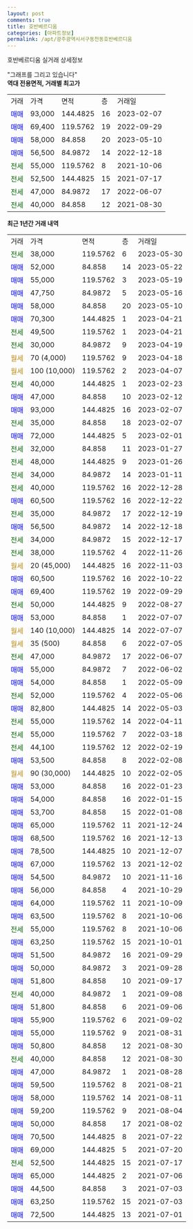 ```yaml
---
layout: post
comments: true
title: 호반베르디움
categories: [아파트정보]
permalink: /apt/광주광역시서구동천동호반베르디움
---
```


호반베르디움 실거래 상세정보

<script type="text/javascript">
  google.charts.load('current', {'packages':['line', 'corechart']});
  google.charts.setOnLoadCallback(drawChart);

  function drawChart() {
    var data = new google.visualization.DataTable();
    data.addColumn('date', '거래일');
    data.addColumn('number', "매매");
    data.addColumn('number', "전세");
    data.addColumn('number', "전매");

    data.addRows([[new Date(Date.parse("2023-05-30")), null, 38000, null], [new Date(Date.parse("2023-05-22")), 52000, null, null], [new Date(Date.parse("2023-05-19")), 55000, null, null], [new Date(Date.parse("2023-05-16")), 47750, null, null], [new Date(Date.parse("2023-05-10")), 58000, null, null], [new Date(Date.parse("2023-04-21")), 70300, null, null], [new Date(Date.parse("2023-04-21")), null, 49500, null], [new Date(Date.parse("2023-04-19")), null, 30000, null], [new Date(Date.parse("2023-04-18")), null, null, null], [new Date(Date.parse("2023-04-07")), null, null, null], [new Date(Date.parse("2023-02-23")), null, 40000, null], [new Date(Date.parse("2023-02-12")), 47000, null, null], [new Date(Date.parse("2023-02-07")), 93000, null, null], [new Date(Date.parse("2023-02-07")), null, 35000, null], [new Date(Date.parse("2023-02-01")), 72000, null, null], [new Date(Date.parse("2023-01-27")), null, 32000, null], [new Date(Date.parse("2023-01-26")), null, 48000, null], [new Date(Date.parse("2023-01-11")), null, 34000, null], [new Date(Date.parse("2022-12-28")), null, 40000, null], [new Date(Date.parse("2022-12-22")), 60500, null, null], [new Date(Date.parse("2022-12-19")), null, 35000, null], [new Date(Date.parse("2022-12-18")), 56500, null, null], [new Date(Date.parse("2022-12-17")), null, 34000, null], [new Date(Date.parse("2022-11-26")), null, 38000, null], [new Date(Date.parse("2022-11-03")), null, null, null], [new Date(Date.parse("2022-10-22")), 60500, null, null], [new Date(Date.parse("2022-09-29")), 69400, null, null], [new Date(Date.parse("2022-08-27")), null, 50000, null], [new Date(Date.parse("2022-07-07")), 53000, null, null], [new Date(Date.parse("2022-07-07")), null, null, null], [new Date(Date.parse("2022-07-05")), null, null, null], [new Date(Date.parse("2022-06-07")), null, 47000, null], [new Date(Date.parse("2022-06-02")), 55000, null, null], [new Date(Date.parse("2022-05-09")), 54000, null, null], [new Date(Date.parse("2022-05-06")), null, 52000, null], [new Date(Date.parse("2022-05-03")), 82800, null, null], [new Date(Date.parse("2022-04-11")), null, 55000, null], [new Date(Date.parse("2022-03-18")), null, 55000, null], [new Date(Date.parse("2022-02-19")), null, 44100, null], [new Date(Date.parse("2022-02-08")), 53500, null, null], [new Date(Date.parse("2022-02-05")), null, null, null], [new Date(Date.parse("2022-01-23")), 53000, null, null], [new Date(Date.parse("2022-01-15")), 54000, null, null], [new Date(Date.parse("2022-01-08")), 53700, null, null], [new Date(Date.parse("2021-12-24")), 65000, null, null], [new Date(Date.parse("2021-12-13")), 68500, null, null], [new Date(Date.parse("2021-12-07")), 78500, null, null], [new Date(Date.parse("2021-12-02")), 67000, null, null], [new Date(Date.parse("2021-11-16")), 54500, null, null], [new Date(Date.parse("2021-10-29")), 56000, null, null], [new Date(Date.parse("2021-10-09")), 64000, null, null], [new Date(Date.parse("2021-10-06")), 63500, null, null], [new Date(Date.parse("2021-10-06")), null, 55000, null], [new Date(Date.parse("2021-10-01")), 63250, null, null], [new Date(Date.parse("2021-09-29")), 51500, null, null], [new Date(Date.parse("2021-09-28")), 50000, null, null], [new Date(Date.parse("2021-09-17")), 51800, null, null], [new Date(Date.parse("2021-09-08")), null, 40000, null], [new Date(Date.parse("2021-09-06")), 51800, null, null], [new Date(Date.parse("2021-09-02")), 55900, null, null], [new Date(Date.parse("2021-08-31")), 55000, null, null], [new Date(Date.parse("2021-08-30")), 50800, null, null], [new Date(Date.parse("2021-08-30")), null, 40000, null], [new Date(Date.parse("2021-08-28")), 47000, null, null], [new Date(Date.parse("2021-08-21")), 59500, null, null], [new Date(Date.parse("2021-08-11")), 58000, null, null], [new Date(Date.parse("2021-08-04")), 59200, null, null], [new Date(Date.parse("2021-08-02")), 50000, null, null], [new Date(Date.parse("2021-07-22")), 70500, null, null], [new Date(Date.parse("2021-07-20")), 69000, null, null], [new Date(Date.parse("2021-07-17")), null, 52500, null], [new Date(Date.parse("2021-07-06")), 65000, null, null], [new Date(Date.parse("2021-07-03")), 44500, null, null], [new Date(Date.parse("2021-07-03")), 63250, null, null], [new Date(Date.parse("2021-07-01")), 72500, null, null]]);

    var options = {
      hAxis: {
        format: 'yyyy/MM/dd'
      },    
      lineWidth: 0,
      pointsVisible: true,    
      title: '최근 1년간 유형별 실거래가 분포',
      legend: { position: 'bottom' }
    };

    var formatter = new google.visualization.NumberFormat({pattern:'###,###'} );
    formatter.format(data, 1);
    formatter.format(data, 2);
    
    setTimeout(function() {
        var chart = new google.visualization.LineChart(document.getElementById('columnchart_material'));
        chart.draw(data, (options));
        document.getElementById('loading').style.display = 'none';
    }, 200);
  }
</script>


<div id="loading" style="z-index:20; display: block; margin-left: 0px">"그래프를 그리고 있습니다"</div>
<div id="columnchart_material" style="width: 95%; margin-left: 0px; display: block"></div>
<!-- contents start -->
<b>역대 전용면적, 거래별 최고가</b>
<table class="sortable">
    <tr>
      <td>거래</td>
      <td>가격</td>
      <td>면적</td>
      <td>층</td>
      <td>거래일</td>
    </tr>
        <tr>
          <td><a style="color: blue">매매</a></td>
          <td>93,000</td>
          <td>144.4825</td>
          <td>16</td>
          <td>2023-02-07</td>
        </tr>            <tr>
          <td><a style="color: blue">매매</a></td>
          <td>69,400</td>
          <td>119.5762</td>
          <td>19</td>
          <td>2022-09-29</td>
        </tr>            <tr>
          <td><a style="color: blue">매매</a></td>
          <td>58,000</td>
          <td>84.858</td>
          <td>20</td>
          <td>2023-05-10</td>
        </tr>            <tr>
          <td><a style="color: blue">매매</a></td>
          <td>56,500</td>
          <td>84.9872</td>
          <td>14</td>
          <td>2022-12-18</td>
        </tr>        
        <tr>
              <td><a style="color: darkgreen">전세</a></td>
              <td>55,000</td>
              <td>119.5762</td>
              <td>8</td>
              <td>2021-10-06</td>
            </tr>            <tr>
              <td><a style="color: darkgreen">전세</a></td>
              <td>52,500</td>
              <td>144.4825</td>
              <td>15</td>
              <td>2021-07-17</td>
            </tr>            <tr>
              <td><a style="color: darkgreen">전세</a></td>
              <td>47,000</td>
              <td>84.9872</td>
              <td>17</td>
              <td>2022-06-07</td>
            </tr>            <tr>
              <td><a style="color: darkgreen">전세</a></td>
              <td>40,000</td>
              <td>84.858</td>
              <td>12</td>
              <td>2021-08-30</td>
            </tr>        
    
</table>

<b>최근 1년간 거래 내역</b>

<table class="sortable">
    <tr>
      <td>거래</td>
      <td>가격</td>
      <td>면적</td>
      <td>층</td>
      <td>거래일</td>
    </tr>
    <tr>
      <td><a style="color: darkgreen">전세</a></td>
      <td>38,000</td>
      <td>119.5762</td>
      <td>6</td>
      <td>2023-05-30</td>
    </tr>          <tr>
      <td><a style="color: blue">매매</a></td>
      <td>52,000</td>
      <td>84.858</td>
      <td>14</td>
      <td>2023-05-22</td>
    </tr>          <tr>
      <td><a style="color: blue">매매</a></td>
      <td>55,000</td>
      <td>119.5762</td>
      <td>3</td>
      <td>2023-05-19</td>
    </tr>          <tr>
      <td><a style="color: blue">매매</a></td>
      <td>47,750</td>
      <td>84.9872</td>
      <td>5</td>
      <td>2023-05-16</td>
    </tr>          <tr>
      <td><a style="color: blue">매매</a></td>
      <td>58,000</td>
      <td>84.858</td>
      <td>20</td>
      <td>2023-05-10</td>
    </tr>          <tr>
      <td><a style="color: blue">매매</a></td>
      <td>70,300</td>
      <td>144.4825</td>
      <td>1</td>
      <td>2023-04-21</td>
    </tr>          <tr>
      <td><a style="color: darkgreen">전세</a></td>
      <td>49,500</td>
      <td>119.5762</td>
      <td>1</td>
      <td>2023-04-21</td>
    </tr>          <tr>
      <td><a style="color: darkgreen">전세</a></td>
      <td>30,000</td>
      <td>84.9872</td>
      <td>9</td>
      <td>2023-04-19</td>
    </tr>          <tr>
      <td><a style="color: darkgoldenrod">월세</a></td>
      <td>70 (4,000)</td>
      <td>119.5762</td>
      <td>9</td>
      <td>2023-04-18</td>
    </tr>          <tr>
      <td><a style="color: darkgoldenrod">월세</a></td>
      <td>100 (10,000)</td>
      <td>119.5762</td>
      <td>2</td>
      <td>2023-04-07</td>
    </tr>          <tr>
      <td><a style="color: darkgreen">전세</a></td>
      <td>40,000</td>
      <td>144.4825</td>
      <td>1</td>
      <td>2023-02-23</td>
    </tr>          <tr>
      <td><a style="color: blue">매매</a></td>
      <td>47,000</td>
      <td>84.858</td>
      <td>10</td>
      <td>2023-02-12</td>
    </tr>          <tr>
      <td><a style="color: blue">매매</a></td>
      <td>93,000</td>
      <td>144.4825</td>
      <td>16</td>
      <td>2023-02-07</td>
    </tr>          <tr>
      <td><a style="color: darkgreen">전세</a></td>
      <td>35,000</td>
      <td>84.858</td>
      <td>18</td>
      <td>2023-02-07</td>
    </tr>          <tr>
      <td><a style="color: blue">매매</a></td>
      <td>72,000</td>
      <td>144.4825</td>
      <td>5</td>
      <td>2023-02-01</td>
    </tr>          <tr>
      <td><a style="color: darkgreen">전세</a></td>
      <td>32,000</td>
      <td>84.858</td>
      <td>11</td>
      <td>2023-01-27</td>
    </tr>          <tr>
      <td><a style="color: darkgreen">전세</a></td>
      <td>48,000</td>
      <td>144.4825</td>
      <td>9</td>
      <td>2023-01-26</td>
    </tr>          <tr>
      <td><a style="color: darkgreen">전세</a></td>
      <td>34,000</td>
      <td>84.9872</td>
      <td>14</td>
      <td>2023-01-11</td>
    </tr>          <tr>
      <td><a style="color: darkgreen">전세</a></td>
      <td>40,000</td>
      <td>119.5762</td>
      <td>16</td>
      <td>2022-12-28</td>
    </tr>          <tr>
      <td><a style="color: blue">매매</a></td>
      <td>60,500</td>
      <td>119.5762</td>
      <td>16</td>
      <td>2022-12-22</td>
    </tr>          <tr>
      <td><a style="color: darkgreen">전세</a></td>
      <td>35,000</td>
      <td>84.9872</td>
      <td>17</td>
      <td>2022-12-19</td>
    </tr>          <tr>
      <td><a style="color: blue">매매</a></td>
      <td>56,500</td>
      <td>84.9872</td>
      <td>14</td>
      <td>2022-12-18</td>
    </tr>          <tr>
      <td><a style="color: darkgreen">전세</a></td>
      <td>34,000</td>
      <td>84.9872</td>
      <td>15</td>
      <td>2022-12-17</td>
    </tr>          <tr>
      <td><a style="color: darkgreen">전세</a></td>
      <td>38,000</td>
      <td>119.5762</td>
      <td>4</td>
      <td>2022-11-26</td>
    </tr>          <tr>
      <td><a style="color: darkgoldenrod">월세</a></td>
      <td>20 (45,000)</td>
      <td>144.4825</td>
      <td>16</td>
      <td>2022-11-03</td>
    </tr>          <tr>
      <td><a style="color: blue">매매</a></td>
      <td>60,500</td>
      <td>119.5762</td>
      <td>16</td>
      <td>2022-10-22</td>
    </tr>          <tr>
      <td><a style="color: blue">매매</a></td>
      <td>69,400</td>
      <td>119.5762</td>
      <td>19</td>
      <td>2022-09-29</td>
    </tr>          <tr>
      <td><a style="color: darkgreen">전세</a></td>
      <td>50,000</td>
      <td>144.4825</td>
      <td>9</td>
      <td>2022-08-27</td>
    </tr>          <tr>
      <td><a style="color: blue">매매</a></td>
      <td>53,000</td>
      <td>84.858</td>
      <td>1</td>
      <td>2022-07-07</td>
    </tr>          <tr>
      <td><a style="color: darkgoldenrod">월세</a></td>
      <td>140 (10,000)</td>
      <td>144.4825</td>
      <td>14</td>
      <td>2022-07-07</td>
    </tr>          <tr>
      <td><a style="color: darkgoldenrod">월세</a></td>
      <td>35 (500)</td>
      <td>84.858</td>
      <td>6</td>
      <td>2022-07-05</td>
    </tr>          <tr>
      <td><a style="color: darkgreen">전세</a></td>
      <td>47,000</td>
      <td>84.9872</td>
      <td>17</td>
      <td>2022-06-07</td>
    </tr>          <tr>
      <td><a style="color: blue">매매</a></td>
      <td>55,000</td>
      <td>84.9872</td>
      <td>7</td>
      <td>2022-06-02</td>
    </tr>          <tr>
      <td><a style="color: blue">매매</a></td>
      <td>54,000</td>
      <td>84.858</td>
      <td>1</td>
      <td>2022-05-09</td>
    </tr>          <tr>
      <td><a style="color: darkgreen">전세</a></td>
      <td>52,000</td>
      <td>119.5762</td>
      <td>4</td>
      <td>2022-05-06</td>
    </tr>          <tr>
      <td><a style="color: blue">매매</a></td>
      <td>82,800</td>
      <td>144.4825</td>
      <td>14</td>
      <td>2022-05-03</td>
    </tr>          <tr>
      <td><a style="color: darkgreen">전세</a></td>
      <td>55,000</td>
      <td>119.5762</td>
      <td>14</td>
      <td>2022-04-11</td>
    </tr>          <tr>
      <td><a style="color: darkgreen">전세</a></td>
      <td>55,000</td>
      <td>119.5762</td>
      <td>7</td>
      <td>2022-03-18</td>
    </tr>          <tr>
      <td><a style="color: darkgreen">전세</a></td>
      <td>44,100</td>
      <td>119.5762</td>
      <td>12</td>
      <td>2022-02-19</td>
    </tr>          <tr>
      <td><a style="color: blue">매매</a></td>
      <td>53,500</td>
      <td>84.858</td>
      <td>8</td>
      <td>2022-02-08</td>
    </tr>          <tr>
      <td><a style="color: darkgoldenrod">월세</a></td>
      <td>90 (30,000)</td>
      <td>144.4825</td>
      <td>10</td>
      <td>2022-02-05</td>
    </tr>          <tr>
      <td><a style="color: blue">매매</a></td>
      <td>53,000</td>
      <td>84.858</td>
      <td>16</td>
      <td>2022-01-23</td>
    </tr>          <tr>
      <td><a style="color: blue">매매</a></td>
      <td>54,000</td>
      <td>84.858</td>
      <td>16</td>
      <td>2022-01-15</td>
    </tr>          <tr>
      <td><a style="color: blue">매매</a></td>
      <td>53,700</td>
      <td>84.858</td>
      <td>15</td>
      <td>2022-01-08</td>
    </tr>          <tr>
      <td><a style="color: blue">매매</a></td>
      <td>65,000</td>
      <td>119.5762</td>
      <td>11</td>
      <td>2021-12-24</td>
    </tr>          <tr>
      <td><a style="color: blue">매매</a></td>
      <td>68,500</td>
      <td>119.5762</td>
      <td>16</td>
      <td>2021-12-13</td>
    </tr>          <tr>
      <td><a style="color: blue">매매</a></td>
      <td>78,500</td>
      <td>144.4825</td>
      <td>10</td>
      <td>2021-12-07</td>
    </tr>          <tr>
      <td><a style="color: blue">매매</a></td>
      <td>67,000</td>
      <td>119.5762</td>
      <td>13</td>
      <td>2021-12-02</td>
    </tr>          <tr>
      <td><a style="color: blue">매매</a></td>
      <td>54,500</td>
      <td>84.9872</td>
      <td>10</td>
      <td>2021-11-16</td>
    </tr>          <tr>
      <td><a style="color: blue">매매</a></td>
      <td>56,000</td>
      <td>84.858</td>
      <td>4</td>
      <td>2021-10-29</td>
    </tr>          <tr>
      <td><a style="color: blue">매매</a></td>
      <td>64,000</td>
      <td>119.5762</td>
      <td>11</td>
      <td>2021-10-09</td>
    </tr>          <tr>
      <td><a style="color: blue">매매</a></td>
      <td>63,500</td>
      <td>119.5762</td>
      <td>8</td>
      <td>2021-10-06</td>
    </tr>          <tr>
      <td><a style="color: darkgreen">전세</a></td>
      <td>55,000</td>
      <td>119.5762</td>
      <td>8</td>
      <td>2021-10-06</td>
    </tr>          <tr>
      <td><a style="color: blue">매매</a></td>
      <td>63,250</td>
      <td>119.5762</td>
      <td>15</td>
      <td>2021-10-01</td>
    </tr>          <tr>
      <td><a style="color: blue">매매</a></td>
      <td>51,500</td>
      <td>84.9872</td>
      <td>16</td>
      <td>2021-09-29</td>
    </tr>          <tr>
      <td><a style="color: blue">매매</a></td>
      <td>50,000</td>
      <td>84.9872</td>
      <td>3</td>
      <td>2021-09-28</td>
    </tr>          <tr>
      <td><a style="color: blue">매매</a></td>
      <td>51,800</td>
      <td>84.858</td>
      <td>10</td>
      <td>2021-09-17</td>
    </tr>          <tr>
      <td><a style="color: darkgreen">전세</a></td>
      <td>40,000</td>
      <td>84.9872</td>
      <td>1</td>
      <td>2021-09-08</td>
    </tr>          <tr>
      <td><a style="color: blue">매매</a></td>
      <td>51,800</td>
      <td>84.858</td>
      <td>6</td>
      <td>2021-09-06</td>
    </tr>          <tr>
      <td><a style="color: blue">매매</a></td>
      <td>55,900</td>
      <td>119.5762</td>
      <td>6</td>
      <td>2021-09-02</td>
    </tr>          <tr>
      <td><a style="color: blue">매매</a></td>
      <td>55,000</td>
      <td>119.5762</td>
      <td>9</td>
      <td>2021-08-31</td>
    </tr>          <tr>
      <td><a style="color: blue">매매</a></td>
      <td>50,800</td>
      <td>84.858</td>
      <td>12</td>
      <td>2021-08-30</td>
    </tr>          <tr>
      <td><a style="color: darkgreen">전세</a></td>
      <td>40,000</td>
      <td>84.858</td>
      <td>12</td>
      <td>2021-08-30</td>
    </tr>          <tr>
      <td><a style="color: blue">매매</a></td>
      <td>47,000</td>
      <td>84.9872</td>
      <td>1</td>
      <td>2021-08-28</td>
    </tr>          <tr>
      <td><a style="color: blue">매매</a></td>
      <td>59,500</td>
      <td>119.5762</td>
      <td>8</td>
      <td>2021-08-21</td>
    </tr>          <tr>
      <td><a style="color: blue">매매</a></td>
      <td>58,000</td>
      <td>119.5762</td>
      <td>14</td>
      <td>2021-08-11</td>
    </tr>          <tr>
      <td><a style="color: blue">매매</a></td>
      <td>59,200</td>
      <td>119.5762</td>
      <td>9</td>
      <td>2021-08-04</td>
    </tr>          <tr>
      <td><a style="color: blue">매매</a></td>
      <td>50,000</td>
      <td>84.858</td>
      <td>17</td>
      <td>2021-08-02</td>
    </tr>          <tr>
      <td><a style="color: blue">매매</a></td>
      <td>70,500</td>
      <td>144.4825</td>
      <td>8</td>
      <td>2021-07-22</td>
    </tr>          <tr>
      <td><a style="color: blue">매매</a></td>
      <td>69,000</td>
      <td>144.4825</td>
      <td>5</td>
      <td>2021-07-20</td>
    </tr>          <tr>
      <td><a style="color: darkgreen">전세</a></td>
      <td>52,500</td>
      <td>144.4825</td>
      <td>15</td>
      <td>2021-07-17</td>
    </tr>          <tr>
      <td><a style="color: blue">매매</a></td>
      <td>65,000</td>
      <td>144.4825</td>
      <td>2</td>
      <td>2021-07-06</td>
    </tr>          <tr>
      <td><a style="color: blue">매매</a></td>
      <td>44,500</td>
      <td>84.858</td>
      <td>3</td>
      <td>2021-07-03</td>
    </tr>          <tr>
      <td><a style="color: blue">매매</a></td>
      <td>63,250</td>
      <td>119.5762</td>
      <td>15</td>
      <td>2021-07-03</td>
    </tr>          <tr>
      <td><a style="color: blue">매매</a></td>
      <td>72,500</td>
      <td>144.4825</td>
      <td>13</td>
      <td>2021-07-01</td>
    </tr>      </table>
<!-- contents end -->    

